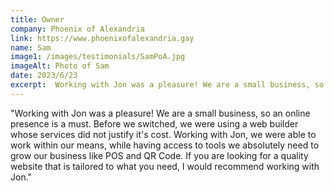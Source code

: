 ```yaml
---
title: Owner
company: Phoenix of Alexandria
link: https://www.phoenixofalexandria.gay
name: Sam
image1: /images/testimonials/SamPoA.jpg
imageAlt: Photo of Sam
date: 2023/6/23
excerpt:  Working with Jon was a pleasure! We are a small business, so an online presence is a must. Before we switched, we were using a web builder whose services did not justify it's cost. Working with Jon, we were able to work within our means, while having access to tools we absolutely need to grow our business like POS and QR Code. If you are looking for a <strong>quality website that is tailored to what you need</strong>, I would recommend working with Jon.
---
```


"Working with Jon was a pleasure! We are a small business, so an online presence is a must. Before we switched, we were using a web builder whose services did not justify it's cost. Working with Jon, we were able to work within our means, while having access to tools we absolutely need to grow our business like POS and QR Code. If you are looking for a quality website that is tailored to what you need, I would recommend working with Jon."

